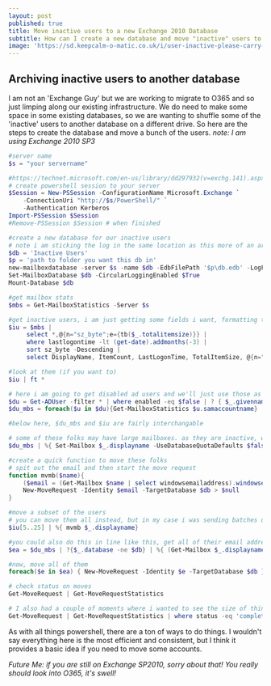 ```yaml
---
layout: post
published: true
title: Move inactive users to a new Exchange 2010 Database
subtitle: How can I create a new database and move "inactive" users to it
image: 'https://sd.keepcalm-o-matic.co.uk/i/user-inactive-please-carry-on.png'
---
```

## Archiving inactive users to another database

I am not an 'Exchange Guy' but we are working to migrate to O365 and so just limping along our existing infrastructure. We do need to make some space in some existing databases, so we are wanting to shuffle some of the 'inactive' users to another database on a different drive. So here are the steps to create the database and move a bunch of the users. _note: I am using Exchange 2010 SP3_

``` powershell
#server name
$s = "your servername"

#https://technet.microsoft.com/en-us/library/dd297932(v=exchg.141).aspx
# create powershell session to your server
$Session = New-PSSession -ConfigurationName Microsoft.Exchange `
	-ConnectionUri "http://$s/PowerShell/" `
	-Authentication Kerberos
Import-PSSession $Session
#Remove-PSSession $Session # when finished

#create a new database for our inactive users
# note i am sticking the log in the same location as this more of an archive and i have circular logging enabled. this isn't a best practice, but i only had one extra drive. =)
$db = 'Inactive Users'
$p = 'path to folder you want this db in'
new-mailboxdatabase -server $s -name $db -EdbFilePath '$p\db.edb' -LogFolderPath $p
Set-MailboxDatabase $db -CircularLoggingEnabled $True
Mount-Database $db

#get mailbox stats
$mbs = Get-MailboxStatistics -Server $s

#get inactive users, i am just getting some fields i want, formatting them, and looking for folks who have logged in sometime in the last three months.
$iu = $mbs |
     select *,@{n="sz_byte";e={tb($_.totalitemsize)}} |
     where lastlogontime -lt (get-date).addmonths(-3) |
     sort sz_byte -Descending |
     select DisplayName, ItemCount, LastLogonTime, TotalItemSize, @{n="sz_GB";e={[math]::round($_.sz_byte/1024/1024/1024,2)}}

#look at them (if you want to)
$iu | ft *

# here i am going to get disabled ad users and we'll just use those as inactive as well
$du = Get-ADUser -filter * | where enabled -eq $false | ? { $_.givenname.length -gt 0}
$du_mbs = foreach($u in $du){Get-MailboxStatistics $u.samaccountname}

#below here, $du_mbs and $iu are fairly interchangable

# some of these folks may have large mailboxes. as they are inactive, we'll just remove all the quotas so we can archive them
$du_mbs | %{ Set-Mailbox $_.displayname -UseDatabaseQuotaDefaults $false -IssueWarningQuota unlimited -ProhibitSendQuota unlimited -ProhibitSendReceiveQuota unlimited}

#create a quick function to move these folks
# spit out the email and then start the move request
function mvmb($name){
	($email = (Get-Mailbox $name | select windowsemailaddress).windowsemailaddress)
	New-MoveRequest -Identity $email -TargetDatabase $db > $null
}

#move a subset of the users
# you can move them all instead, but in my case i was sending batches up of various sizes
$iu[5..25] | %{ mvmb $_.displayname}

#you could also do this in line like this, get all of their email addresses
$ea = $du_mbs | ?{$_.database -ne $db} | %{ (Get-Mailbox $_.displayname | select windowsemailaddress).windowsemailaddress}

#now, move all of them
foreach($e in $ea) { New-MoveRequest -Identity $e -TargetDatabase $db }

# check status on moves
Get-MoveRequest | Get-MoveRequestStatistics

# I also had a couple of moments where i wanted to see the size of things moved and filter through the other details, for that I used something like this:
Get-MoveRequest | Get-MoveRequestStatistics | where status -eq 'completed' | select *,@{n="sz_byte";e={tb($_.totalmailboxsize)}} | ft @{n="sz_GB";e={[math]::round($_.sz_byte/1024/1024/1024,2)}},*
```

As with all things powershell, there are a ton of ways to do things. I wouldn't say everything here is the most efficient and consistent, but I think it provides a basic idea if you need to move some accounts.

_Future Me: if you are still on Exchange SP2010, sorry about that! You really should look into O365, it's swell!_
